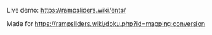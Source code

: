 Live demo: https://rampsliders.wiki/ents/

Made for https://rampsliders.wiki/doku.php?id=mapping:conversion
